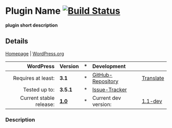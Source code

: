 # Plugin Name [![Build Status](https://travis-ci.org/wp-repository/wp-crontrol.png?branch=master)](https://travis-ci.org/wp-repository/wp-crontrol)
__plugin short description__

## Details
[Homepage][1.1] | [WordPress.org][1.2]

| WordPress					| Version			| *		| Development				|					|
| ----:						| :----				| :---: | :----						| :----				|
| Requires at least:		| __3.1__			| *		| [GitHub-Repository][1.3]	| [Translate][1.6]	|
| Tested up to:				| __3.5.1__			| *		| [Issue-Tracker][1.4]		|					|
| Current stable release:	| __[1.0][1.5]__	| *		| Current dev version:		| [1.1-dev][1.7]	|

[1.1]: #
[1.2]: http://wordpress.org/extend/plugins/plugin-name/
[1.3]: https://github.com/user-org/repo
[1.4]: https://github.com/user-org/repo/issues
[1.5]: https://github.com/user-org/repo/archive/1.0.zip
[1.6]: https://translate.foe-services.de/projects/plugin-name
[1.7]: https://github.com/user-org/repo/archive/master.zip

### Description